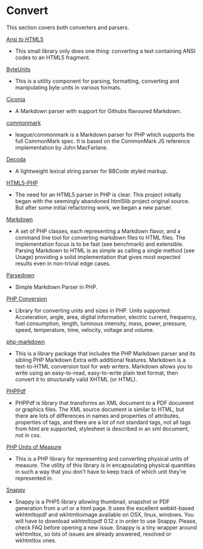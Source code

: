 # Convert #

This section covers both converters and parsers.

[Ansi to HTML5](https://github.com/sensiolabs/ansi-to-html)

 * This small library only does one thing: converting a text containing ANSI codes to an HTML5 fragment.

[ByteUnits](https://github.com/gabrielelana/byte-units)

 * This is a utility component for parsing, formatting, converting and manipulating byte units in various formats.

[Ciconia](https://github.com/kzykhys/Ciconia)

 * A Markdown parser with support for Githubs flavoured Markdown.

[commonmark](https://github.com/thephpleague/commonmark)

 * league/commonmark is a Markdown parser for PHP which supports the full CommonMark spec. It is based on the CommonMark JS reference implementation by John MacFarlane.

[Decoda](https://github.com/milesj/decoda)

 * A lightweight lexical string parser for BBCode styled markup.

[HTML5-PHP](https://github.com/Masterminds/html5-php)

 * The need for an HTML5 parser in PHP is clear. This project initially began with the seemingly abandoned html5lib project original source. But after some initial refactoring work, we began a new parser.

[Markdown](https://github.com/cebe/markdown)

 * A set of PHP classes, each representing a Markdown flavor, and a command line tool for converting markdown files to HTML files. The implementation focus is to be fast (see benchmark) and extensible. Parsing Markdown to HTML is as simple as calling a single method (see Usage) providing a solid implementation that gives most expected results even in non-trivial edge cases.

[Parsedown](https://github.com/erusev/parsedown)

 * Simple Markdown Parser in PHP.

[PHP Conversion](https://github.com/Crisu83/php-conversion)

 * Library for converting units and sizes in PHP. Units supported: Acceleration, angle, area, digital information, electric current, frequency, fuel consumption, length, luminous intensity, mass, power, pressure, speed, temperature, time, velocity, voltage and volume. 

[php-markdown](https://github.com/michelf/php-markdown)

 * This is a library package that includes the PHP Markdown parser and its sibling PHP Markdown Extra with additional features. Markdown is a text-to-HTML conversion tool for web writers. Markdown allows you to write using an easy-to-read, easy-to-write plain text format, then convert it to structurally valid XHTML (or HTML).

[PHPPdf](https://github.com/psliwa/PHPPdf)

 * PHPPdf is library that transforms an XML document to a PDF document or graphics files. The XML source document is similar to HTML, but there are lots of differences in names and properties of attributes, properties of tags, and there are a lot of not standard tags, not all tags from html are supported, stylesheet is described in an xml document, not in css.

[PHP Units of Measure](https://github.com/triplepoint/php-units-of-measure)

 * This is a PHP library for representing and converting physical units of measure. The utility of this library is in encapsulating physical quantities in such a way that you don't have to keep track of which unit they're represented in.

[Snappy](https://github.com/KnpLabs/snappy)

 * Snappy is a PHP5 library allowing thumbnail, snapshot or PDF generation from a url or a html page. It uses the excellent webkit-based wkhtmltopdf and wkhtmltoimage available on OSX, linux, windows. You will have to download wkhtmltopdf 0.12.x in order to use Snappy. Please, check FAQ before opening a new issue. Snappy is a tiny wrapper around wkhtmltox, so lots of issues are already answered, resolved or wkhtmltox ones.
